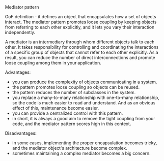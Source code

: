 
Mediator pattern

GoF definition -  it defines an object that encapsulates how a set of objects interact. The mediator pattern promotes 
loose coupling by keeping objects from referring to each other explicitly, and it lets you vary their interaction
independently.

A mediator is an intermediary through whom different objects talk to each other. It takes responsibility for controlling
and coordinating the interactions of a specific group of objects that cannot refer to each other explicitly.
As a result, you can reduce the number of direct interconnections and promote loose coupling among them in your application.

Advantages:
- you can produce the complexity of objects communicating in a system.
- the pattern promotes loose coupling so objects can be reused.
- the pattern reduces the number of subclasses in the system.
- you replace a many-to-many relationship with one-to-many relationship, so the code is much easier to read and understand.
And as an obvious effect of this, maintenance become easier.
- you can provide a centralized control with this pattern.
- in short, it is always a good aim to remove the tight coupling from your code, and the mediator pattern scores high
in this context.

Disadvantages:
- in some cases, implementing the proper encapsulation becomes tricky, and the mediator object's architecture become
complex.
- sometimes maintaining a complex mediator becomes a big concern.